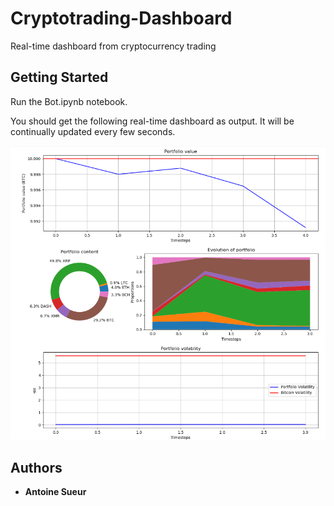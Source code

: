 # Cryptotrading-Dashboard
Real-time dashboard from cryptocurrency trading

## Getting Started

Run the Bot.ipynb notebook.

You should get the following real-time dashboard as output. It will be continually updated every few seconds.

![Dashboard](imgs/dashboard.PNG "Title")


## Authors

* **Antoine Sueur**
